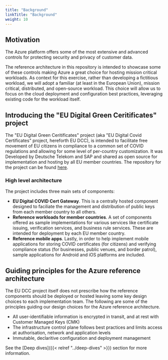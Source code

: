 ```yaml
---
title: "Background"
linkTitle: "Background"
weight: 10
---
```

## Motivation
The Azure platform offers some of the most extensive and advanced controls for protecting security and privacy of customer data.

The reference architecture in this repository is intended to showcase some of these controls making Azure a great choice for hosting mission critical workloads. As context for this exercise, rather than developing a fictitious workload, we will adopt a familiar (at least in the European Union), mission critical, distributed, and open-source workload. This choice will allow us to focus on the cloud deployment and configuration best practices, leveraging existing code for the workload itself.

## Introducing the "EU Digital Green Ceritificates" project
The "EU Digital Green Ceritificates" project (aka "EU Digital Covid Certificates" project, hereforth EU DCC), is intended to facilitate free movement of EU citizens in compliance to a common set of COVID regulations and allowing for some level of per-country customization. It was Developed by Deutsche Telekom and SAP and shared as open source for implementation and hosting by all EU member countries. The repository for the project can be found [here](https://github.com/eu-digital-green-certificates/dgc-overview).

### High level architecture
The project includes three main sets of components:
- **EU Digital COVID Cert Gateway**. This is a centrally hosted component designed to faciliate the management and distribution of public keys from each member country to all others.
- **Reference workloads for member countries**. A set of components offered as sample implementations for various services like certificate issuing, verification services, and business rule services. These are intended for deployment by each EU member country.
- **Reference mobile apps**. Lastly, in order to help implement mobile applications for storing COVID certificates (for citizens) and verifying compliance status (for businesses, public venues, and border patrol), sample applications for Android and iOS platforms are included.

## Guiding principles for the Azure reference architecture
The EU DCC project itself does not prescribe how the reference components should be deployed or hosted leaving some key design choices to each implementation team.
The  following are some of the principles guiding our design choices for the Azure reference architecture.
- All user-identifiable information is encrypted in transit, and at rest with Customer Managed Keys (CMK)
- The infrastructure control plane follows best practices and limits access at authorisation, network and application levels
- Immutable, declaritive configuration and deployment management

See the [Deep dives]({{< relref "../deep-dives" >}}) section for more information.

